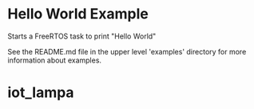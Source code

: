 # Hello World Example

Starts a FreeRTOS task to print "Hello World"

See the README.md file in the upper level 'examples' directory for more information about examples.
# iot_lampa
